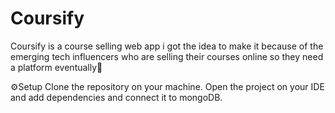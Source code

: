 # Coursify
Coursify is a course selling web app i got the idea to make it because of the emerging tech influencers who are selling their courses online so they need a platform eventually🚀

⚙Setup
Clone the repository on your machine. Open the project on your IDE and add dependencies and connect it to mongoDB.
